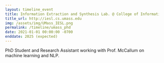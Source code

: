 ```yaml
---
layout: timeline_event
title: Information Extraction and Synthesis Lab. @ College of Information and Computer Sciences UMass Amherst
title_url: http://iesl.cs.umass.edu
img: /assets/img/UMass_IESL.png
permalink: /timeline/umass_phd
date: 2021-01-01 00:00:00 -0700
enddate: 2025 (expected)
---
```



PhD Student and Research Assistant working with Prof. McCallum on machine learning and NLP.
